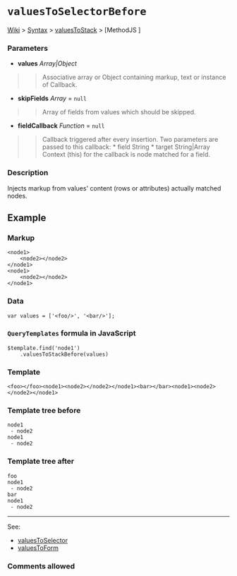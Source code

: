 # `valuesToSelectorBefore` #
[Wiki](http://code.google.com/p/querytemplates/w/list) > [Syntax](Syntax.md) > [valuesToStack](valuesToStackSyntax.md) > [MethodJS ]
### Parameters ###
  * **values** _Array|Object_
> > Associative array or Object containing markup, text or instance of Callback.
  * **skipFields** _Array_ = `null`
> > Array of fields from values which should be skipped.
  * **fieldCallback** _Function_ = `null`
> > Callback triggered after every insertion. Two parameters are passed to this callback:
      * field String
      * target String|Array
> > Context (this) for the callback is node matched for a field.

### Description ###
Injects markup from values' content (rows or attributes)  actually matched nodes.

## Example ##

### Markup ###
```
<node1>
	<node2></node2>
</node1>
<node1>
	<node2></node2>
</node1>
```

### Data ###
```
var values = ['<foo/>', '<bar/>'];
```

### `QueryTemplates` formula in JavaScript ###
```
$template.find('node1')
	.valuesToStackBefore(values)
```

### Template ###
```
<foo></foo><node1><node2></node2></node1><bar></bar><node1><node2></node2></node1>
```

### Template tree before ###
```
node1
 - node2
node1
 - node2
```

### Template tree after ###
```
foo
node1
 - node2
bar
node1
 - node2
```


---

See:
  * [valuesToSelector](valuesToStackMethodJS.md)
  * [valuesToForm](valuesToFormMethodJS.md)

### Comments allowed ###